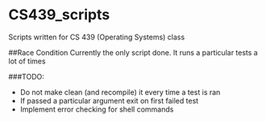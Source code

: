 # CS439_scripts
Scripts written for CS 439 (Operating Systems) class

##Race Condition
Currently the only script done.
It runs a particular tests a lot of times

###TODO:
* Do not make clean (and recompile) it every time a test is ran
* If passed a particular argument exit on first failed test
* Implement error checking for shell commands
